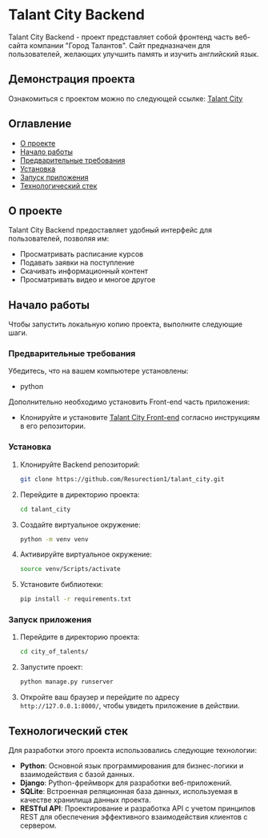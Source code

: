 # Talant City Backend

Talant City Backend - проект представляет собой фронтенд часть веб-сайта компании "Город Талантов". Сайт предназначен для пользователей, желающих улучшить память и изучить английский язык.

## Демонстрация проекта

Ознакомиться с проектом можно по следующей ссылке: [Talant City](https://talentcity.ru/)


## Оглавление

- [О проекте](#о-проекте)
- [Начало работы](#начало-работы)
- [Предварительные требования](#предварительные-требования)
- [Установка](#установка)
- [Запуск приложения](#запуск-приложения)
- [Технологический стек](#технологический-стек)


## О проекте

Talant City Backend предоставляет удобный интерфейс для пользователей, позволяя им:

- Просматривать расписание курсов
- Подавать заявки на поступление
- Скачивать информационный контент
- Просматривать видео и многое другое

## Начало работы

Чтобы запустить локальную копию проекта, выполните следующие шаги.

### Предварительные требования

Убедитесь, что на вашем компьютере установлены:

- python

Дополнительно необходимо установить Front-end часть приложения:

- Клонируйте и установите [Talant City Front-end](https://github.com/kuchenkodmitry/talant_city_frontend) согласно инструкциям в его репозитории.

### Установка

1. Клонируйте Backend репозиторий:
    ```sh
    git clone https://github.com/Resurection1/talant_city.git
    ```

2. Перейдите в директорию проекта:
    ```sh
    cd talant_city
    ```

3. Создайте виртуальное окружение:
    ```sh
    python -m venv venv
    ```
4. Активируйте виртуальное окружение:
    ```sh
    source venv/Scripts/activate
    ```
5. Установите библиотеки:
    ```sh
    pip install -r requirements.txt 
    ```

### Запуск приложения

1. Перейдите в директорию проекта:
    ```sh
    cd city_of_talents/
    ```
2. Запустите проект:
    ```sh
    python manage.py runserver
    ```

3. Откройте ваш браузер и перейдите по адресу `http://127.0.0.1:8000/`, чтобы увидеть приложение в действии.

## Технологический стек

Для разработки этого проекта использовались следующие технологии:

- **Python**: Основной язык программирования для бизнес-логики и взаимодействия с базой данных.
- **Django**: Python-фреймворк для разработки веб-приложений.
- **SQLite**: Встроенная реляционная база данных, используемая в качестве хранилища данных проекта.
- **RESTful API**: Проектирование и разработка API с учетом принципов REST для обеспечения эффективного взаимодействия клиентов с сервером.
